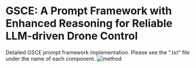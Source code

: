 # GSCE: A Prompt Framework with Enhanced Reasoning for Reliable LLM-driven Drone Control
Detailed GSCE prompt framework implementation. Please see the ".txt" file under the name of each component.
![method](https://github.com/user-attachments/assets/11ef205d-f73b-419d-a918-d7043c4c27cb)
